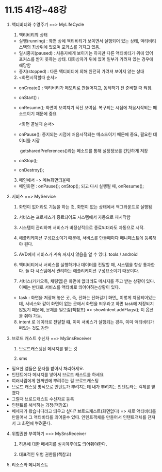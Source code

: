 # 11.15 41강~48강

1. 액티비티와 수명주기 ==> MyLifeCycle

   1) 액티비티의 상태

   - 실행(running) : 화면 상에 액티비티가 보이면서 실행되어 있는 상태, 액티비티 스택의 최상위에 있으며 포커스를 가지고 있음.
   - 일시중지(paused) : 사용자에게 보이기는 하지만 다른 액티비티가 위에 있어 포커스를 받지 못하는 상태. 대화상자가 위에 있어 일부가 가려져 있는 경우에 해당함
   - 중지(stopped) : 다른 액티비티에 의해 완전히 가려져 보이지 않는 상태

   2) <화면시작할때 순서>

   - onCreate() : 액티비티가 메모리로 만들어지고, 동작하기 전 준비할 때 켜짐.
   - onStart() : 
   - onResume(); 화면이 보여지기 직전 보여짐. 복구되는 시점에 처음시작되는 메소드이기 때문에 중요

      <화면 끝낼때 순서>

   - onPause(); 중지되는 시점에 처음시작되는 메소드이기 때문에 중요, 필요한 데이터를 저장

     ​                   getsharedPreferences()라는 메소드를 통해 설정정보를 간단하게 저장 

   - onStop();

   - onDestroy();

   3) 메인에서 => 메뉴화면띄울때

   - 메인화면 : onPause(); onStop(); 되고 다시 실행될 때, onResume();

2. 서비스 ==> MyService

   1) 화면이 없더라도 기능을 하는 것, 화면이 없는 상태에서 백그라운드로 실행됨

   2) 서비스는 프로세스가 종료되어도 시스템에서 자동으로 재시작함

   3) 시스템이 관리하며 서비스가 비정상적으로 종료되더라도 자동으로 시작.

   4) 애플리케이션 구성요소이기 때문에, 서비스를 만들때마다 메니페스트에 등록해야 된다.

   5) AVD에서 서비스가 계속 꺼지지 않음을 알 수 있다. tools / android 

   6) 액티비티에서 서비스를 실행하거나 데이터를 전달할 때, 시스템을 항상 통과한다. 둘 다 시스템에서 관리하는 애플리케이션 구성요소이기 때문이다. 

   7) 서비스(카카오톡, 채팅앱)은 화면에 없더라도 메시지를 주고 받는 상황이 있다.  이때는 반대로 서비스를 액티비로 띄어야하는상황이 있다. 

   - task : 화면을 저장해 놓은 곳, 즉, 전화는 전화걸기 화면,, 이렇게 지정되어있는데, 서비스와 같이 화면이 없는 곳에서 화면을 띄우라고 하면 task에 저장되지 않았기 때문에, 문제를 일으킴(책참조) => showIntent.addFlags(); 이 옵션을 줘야 가능.

   8) intent 로 데이터로 전달할 떄, 이미 서비스가 실행되는 경우,  이미 액티비티가 떠있는 것도 감안

3. 브로드 캐스트 수신자 ==> MySnsReceiver

   1)  브로드캐스팅된 메시지를 받는 것 

   2) sms  

- 필요한 앱들은 문자를 받아서 처리하세요. 
- 인텐트에다 메시지를 넣어서 브로드 캐스트를 하세요
- 여러사람에게 한꺼번에 뿌려주는 걸 브로드캐스팅
- 브로드 캐스팅 방식으로 인텐트가 뿌려지는데 내가 뿌려지는 인텐트라는 객체를 받겠다
- 그럴때 브로드캐스트 수신자로 등록
- 인텐트를 해석하는 과정(책참조)
- 메세지가 왔습니다라고 띄우고 싶다? 브로드캐스트(화면없다) => 새로 액티비티를 만들어서 그 액티비티를 띄어줄수 있따. 인텐트객체를 만들어서 인텐트객체를 던져서 그 화면에 뿌려준다.  

4. 위험권한 부여하기 ==>  MySnsReceiver 

   1)  허용에 대한 메세지를 설치이후에도 띄어줘야한다.

   2) 대표적인 위험 권한들(책참고)


4. 리소스와 메니페스트